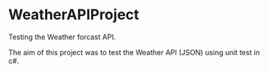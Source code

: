 # WeatherAPIProject

Testing the Weather forcast API.

The aim of this project was to test the Weather API (JSON) using unit test in c#.



